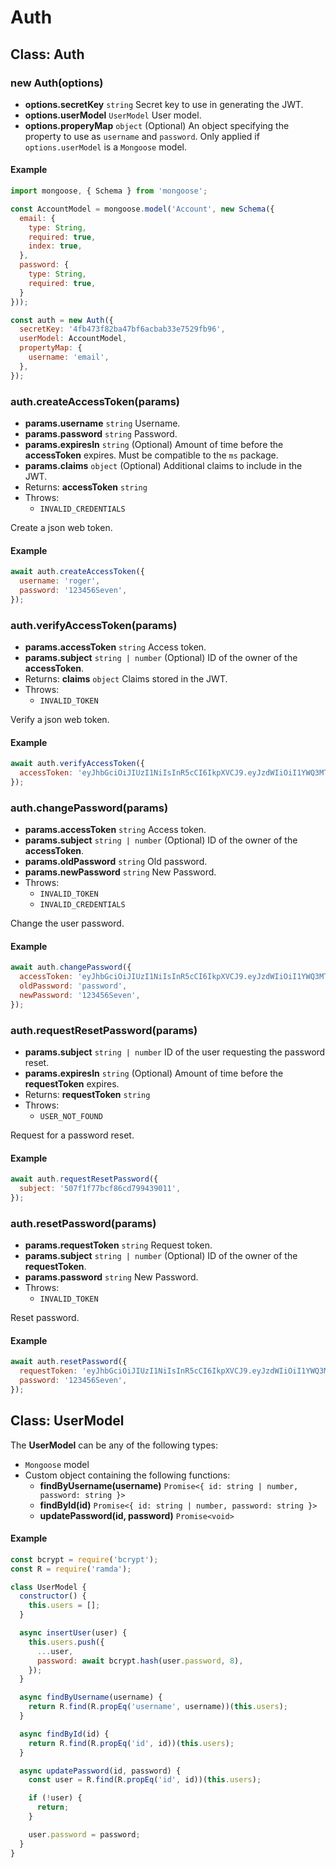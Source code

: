 # Auth

## Class: **Auth**

### **new Auth(options)**
* **options.secretKey** `string` Secret key to use in generating the JWT.
* **options.userModel** `UserModel` User model.
* **options.properyMap** `object` (Optional) An object specifying the property to use as `username` and `password`. Only applied if `options.userModel` is a `Mongoose` model.

#### Example
```javascript
import mongoose, { Schema } from 'mongoose';

const AccountModel = mongoose.model('Account', new Schema({
  email: {
    type: String,
    required: true,
    index: true,
  },
  password: {
    type: String,
    required: true,
  }
}));

const auth = new Auth({
  secretKey: '4fb473f82ba47bf6acbab33e7529fb96',
  userModel: AccountModel,
  propertyMap: {
    username: 'email',
  },
});
```

### **auth.createAccessToken(params)**
* **params.username** `string` Username.
* **params.password** `string` Password.
* **params.expiresIn** `string` (Optional) Amount of time before the **accessToken** expires. Must be compatible to the `ms` package.
* **params.claims** `object` (Optional) Additional claims to include in the JWT.
* Returns: **accessToken** `string`
* Throws:
  * `INVALID_CREDENTIALS`

Create a json web token.

#### Example
```javascript
await auth.createAccessToken({
  username: 'roger',
  password: '123456Seven',
});
```

### **auth.verifyAccessToken(params)**
* **params.accessToken** `string` Access token.
* **params.subject** `string | number` (Optional) ID of the owner of the **accessToken**.
* Returns: **claims** `object` Claims stored in the JWT.
* Throws:
  * `INVALID_TOKEN`

Verify a json web token.

#### Example
```javascript
await auth.verifyAccessToken({
  accessToken: 'eyJhbGciOiJIUzI1NiIsInR5cCI6IkpXVCJ9.eyJzdWIiOiI1YWQ3MTZlZjc1ZTZhODc1MTQ0Y2Q0NDQiLCJpYXQiOjE1MjQ2MjYzNjMsImV4cCI6MTUyNTIzMTE2M30.z2xgs0BeLQsTBiG9sphjkP_JljYht2o4AgI4ClWgZqw',
});
```

### **auth.changePassword(params)**
* **params.accessToken** `string` Access token.
* **params.subject** `string | number` (Optional) ID of the owner of the **accessToken**.
* **params.oldPassword** `string` Old password.
* **params.newPassword** `string` New Password.
* Throws:
  * `INVALID_TOKEN`
  * `INVALID_CREDENTIALS`

Change the user password.

#### Example
```javascript
await auth.changePassword({
  accessToken: 'eyJhbGciOiJIUzI1NiIsInR5cCI6IkpXVCJ9.eyJzdWIiOiI1YWQ3MTZlZjc1ZTZhODc1MTQ0Y2Q0NDQiLCJpYXQiOjE1MjQ2MjYzNjMsImV4cCI6MTUyNTIzMTE2M30.z2xgs0BeLQsTBiG9sphjkP_JljYht2o4AgI4ClWgZqw',
  oldPassword: 'password',
  newPassword: '123456Seven',
});
```

### **auth.requestResetPassword(params)**
* **params.subject** `string | number` ID of the user requesting the password reset.
* **params.expiresIn** `string` (Optional) Amount of time before the **requestToken** expires.
* Returns: **requestToken** `string`
* Throws:
  * `USER_NOT_FOUND`

Request for a password reset.

#### Example
```javascript
await auth.requestResetPassword({
  subject: '507f1f77bcf86cd799439011',
});
```

### **auth.resetPassword(params)**
* **params.requestToken** `string` Request token.
* **params.subject** `string | number` (Optional) ID of the owner of the **requestToken**.
* **params.password** `string` New Password.
* Throws:
  * `INVALID_TOKEN`

Reset password.

#### Example
```javascript
await auth.resetPassword({
  requestToken: 'eyJhbGciOiJIUzI1NiIsInR5cCI6IkpXVCJ9.eyJzdWIiOiI1YWQ3MTZlZjc1ZTZhODc1MTQ0Y2Q0NDQiLCJpYXQiOjE1MjQ2MjYzNjMsImV4cCI6MTUyNTIzMTE2M30.z2xgs0BeLQsTBiG9sphjkP_JljYht2o4AgI4ClWgZqw',
  password: '123456Seven',
});
```

## Class: **UserModel**
The **UserModel** can be any of the following types:
* `Mongoose` model
* Custom object containing the following functions:
  * **findByUsername(username)** `Promise<{ id: string | number, password: string }>`
  * **findById(id)** `Promise<{ id: string | number, password: string }>`
  * **updatePassword(id, password)** `Promise<void>`

#### Example
```javascript
const bcrypt = require('bcrypt');
const R = require('ramda');

class UserModel {
  constructor() {
    this.users = [];
  }

  async insertUser(user) {
    this.users.push({
      ...user,
      password: await bcrypt.hash(user.password, 8),
    });
  }

  async findByUsername(username) {
    return R.find(R.propEq('username', username))(this.users);
  }

  async findById(id) {
    return R.find(R.propEq('id', id))(this.users);
  }

  async updatePassword(id, password) {
    const user = R.find(R.propEq('id', id))(this.users);

    if (!user) {
      return;
    }

    user.password = password;
  }
}
```
